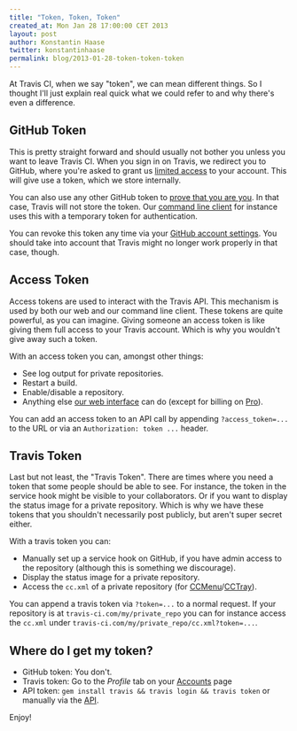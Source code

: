 ```yaml
---
title: "Token, Token, Token"
created_at: Mon Jan 28 17:00:00 CET 2013
layout: post
author: Konstantin Haase
twitter: konstantinhaase
permalink: blog/2013-01-28-token-token-token
---
```


At Travis CI, when we say "token", we can mean different things. So I thought I'll just explain real quick what we could refer to and why there's even a difference.

## GitHub Token

This is pretty straight forward and should usually not bother you unless you want to leave Travis CI. When you sign in on Travis, we redirect you to GitHub, where you're asked to grant us [limited access](blog/2013-01-08-new-github-scope) to your account. This will give use a token, which we store internally.

You can also use any other GitHub token to [prove that you are you](https://api.travis-ci.org/docs/#POST%20/auth/github). In that case, Travis will not store the token. Our [command line client](https://github.com/travis-ci/travis) for instance uses this with a temporary token for authentication.

You can revoke this token any time via your [GitHub account settings](https://github.com/settings/applications). You should take into account that Travis might no longer work properly in that case, though.

## Access Token

Access tokens are used to interact with the Travis API. This mechanism is used by both our web and our command line client. These tokens are quite powerful, as you can imagine. Giving someone an access token is like giving them full access to your Travis account. Which is why you wouldn't give away such a token.

With an access token you can, amongst other things:

* See log output for private repositories.
* Restart a build.
* Enable/disable a repository.
* Anything else [our web interface](https://travis-ci.org) can do (except for billing on [Pro](http://travis-ci.com)).

You can add an access token to an API call by appending `?access_token=...` to the URL or via an `Authorization: token ...` header.

## Travis Token

Last but not least, the "Travis Token". There are times where you need a token that some people should be able to see. For instance, the token in the service hook might be visible to your collaborators. Or if you want to display the status image for a private repository. Which is why we have these tokens that you shouldn't necessarily post publicly, but aren't super secret either.

With a travis token you can:

* Manually set up a service hook on GitHub, if you have admin access to the repository (although this is something we discourage).
* Display the status image for a private repository.
* Access the `cc.xml` of a private repository (for [CCMenu](http://ccmenu.sourceforge.net/)/[CCTray](http://confluence.public.thoughtworks.org/display/CCNET/CCTray)).

You can append a travis token via `?token=...` to a normal request. If your repository is at `travis-ci.com/my/private_repo` you can for instance access the `cc.xml` under `travis-ci.com/my/private_repo/cc.xml?token=...`.

## Where do I get my token?

* GitHub token: You don't.
* Travis token: Go to the *Profile* tab on your [Accounts](https://travis-ci.org/profile) page
* API token: `gem install travis && travis login && travis token` or manually via the [API](https://api.travis-ci.org).

Enjoy!
